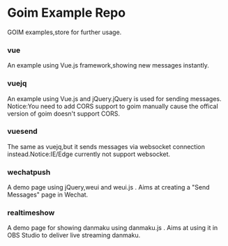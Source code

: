 # Goim Example Repo  
GOIM examples,store for further usage.  

### vue  
An example using Vue.js framework,showing new messages instantly.  

### vuejq  
An example using Vue.js and jQuery.jQuery is used for sending messages.  
Notice:You need to add CORS support to goim manually cause the offical version of goim doesn't support CORS.  

### vuesend  
The same as vuejq,but it sends messages via websocket connection instead.Notice:IE/Edge currently not support websocket.  

### wechatpush  
A demo page using jQuery,weui and weui.js . Aims at creating a "Send Messages" page in Wechat.  

### realtimeshow  
A demo page for showing danmaku using danmaku.js . Aims at using it in OBS Studio to deliver live streaming danmaku.
